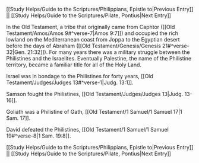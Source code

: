 [[Study Helps/Guide to the Scriptures/Philippians, Epistle to|Previous Entry]]  ||  [[Study Helps/Guide to the Scriptures/Pilate, Pontius|Next Entry]]

 In the Old Testament, a tribe that originally came from Caphtor ([[Old Testament/Amos/Amos 9#^verse-7|Amos 9:7]]) and occupied the rich lowland on the Mediterranean coast from Joppa to the Egyptian desert before the days of Abraham ([[Old Testament/Genesis/Genesis 21#^verse-32|Gen. 21:32]]). For many years there was a military struggle between the Philistines and the Israelites. Eventually Palestine, the name of the Philistine territory, became a familiar title for all of the Holy Land.

 Israel was in bondage to the Philistines for forty years, [[Old Testament/Judges/Judges 13#^verse-1|Judg. 13:1]].

 Samson fought the Philistines, [[Old Testament/Judges/Judges 13|Judg. 13-16]].

 Goliath was a Philistine of Gath, [[Old Testament/1 Samuel/1 Samuel 17|1 Sam. 17]].

 David defeated the Philistines, [[Old Testament/1 Samuel/1 Samuel 19#^verse-8|1 Sam. 19:8]].

[[Study Helps/Guide to the Scriptures/Philippians, Epistle to|Previous Entry]]  ||  [[Study Helps/Guide to the Scriptures/Pilate, Pontius|Next Entry]]